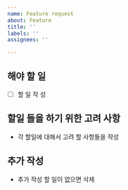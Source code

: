 ```yaml
---
name: Feature request
about: Feature
title: ''
labels: ''
assignees: ''

---
```


## 해야 할 일
- [ ] 할 일 작 성

## 할일 들을 하기 위한 고려 사항
- 각 할일에 대해서 고려 할 사항들을 작성 

## 추가 작성
- 추가 작성 할 일이 없으면 삭제

